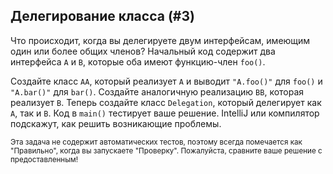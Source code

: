 ## Делегирование класса (#3)

Что происходит, когда вы делегируете двум интерфейсам, имеющим один или более общих членов? Начальный код содержит два интерфейса `A` и `B`, которые оба имеют функцию-член `foo()`.

Создайте класс `AA`, который реализует `A` и выводит `"A.foo()"` для `foo()` и `"A.bar()"` для `bar()`. Создайте аналогичную реализацию `BB`, которая реализует `B`. Теперь создайте класс `Delegation`, который делегирует как `A`, так и `B`. Код в `main()` тестирует ваше решение. IntelliJ или компилятор подскажут, как решить возникающие проблемы.

<sub> Эта задача не содержит автоматических тестов, поэтому всегда помечается как "Правильно", когда вы запускаете "Проверку". Пожалуйста, сравните ваше решение с предоставленным! </sub>